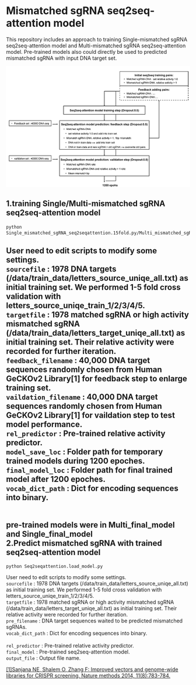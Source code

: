 Mismatched sgRNA seq2seq-attention model
================================
This repository includes an approach to training Single-mismatched sgRNA seq2seq-attention model and Multi-mismatched sgRNA seq2seq-attention model. Pre-trained models also could directly be used to predicted mismatched sgRNA with input DNA target set.

![Flow](https://github.com/ew314/sgRNA_seq2seq/blob/main/seq2seq_attention/flow.jpg)

1.training Single/Multi-mismatched sgRNA seq2seq-attention model
--------------

    python Single_mismatched_sgRNA_seq2seqattention.15fold.py/Multi_mismatched_sgRNA_seq2seqattention.py

User need to edit scripts to modify some settings. <br>
`sourcefile` : 1978 DNA targets (/data/train_data/letters_source_uniqe_all.txt) as initial training set. We performed 1-5 fold cross validation with letters_source_uniqe_train_1/2/3/4/5.<br>
`targetfile` : 1978 matched sgRNA or high activity mismatched sgRNA (/data/train_data/letters_target_uniqe_all.txt) as initial training set. Their relative activity were recorded for further iteration.<br>
`feedback_filename`   : 40,000 DNA target sequences randomly chosen from Human GeCKOv2 Library[1] for feedback step to enlarge training set.<br>
`vaildation_filename` : 40,000 DNA target sequences randomly chosen from Human GeCKOv2 Library[1] for vaildation step to test model performance.<br>
`rel_predictor`       : Pre-trained relative activity predictor.<br>
`model_save_loc`      : Folder path for temporary trained models during 1200 epoches.<br>
`final_model_loc`     : Folder path for final trained model after 1200 epoches.<br>
`vocab_dict_path`     : Dict for encoding sequences into binary.<br>  
<br>
pre-trained models were in Multi_final_model and Single_final_model
<br>
2.Predict mismatched sgRNA with trained seq2seq-attention model
--------------

    python Seq2seqattention.load_model.py

User need to edit scripts to modify some settings. <br>
`sourcefile` : 1978 DNA targets (/data/train_data/letters_source_uniqe_all.txt) as initial training set. We performed 1-5 fold cross validation with letters_source_uniqe_train_1/2/3/4/5.<br>
`targetfile` : 1978 matched sgRNA or high activity mismatched sgRNA (/data/train_data/letters_target_uniqe_all.txt) as initial training set. Their relative activity were recorded for further iteration.<br>
`pre_filename`   : DNA target sequences waited to be predicted mismatched sgRNAs.<br>
`vocab_dict_path`     : Dict for encoding sequences into binary.<br>  
`rel_predictor`       : Pre-trained relative activity predictor.<br>
`final_model`     : Pre-trained seq2seq-attention model.<br>
`output_file`     : Output file name.<br>

[[1]Sanjana NE, Shalem O, Zhang F: Improved vectors and genome-wide libraries for CRISPR screening. Nature methods 2014, 11(8):783-784.](https://www.nature.com/articles/nmeth.3047)<br>
